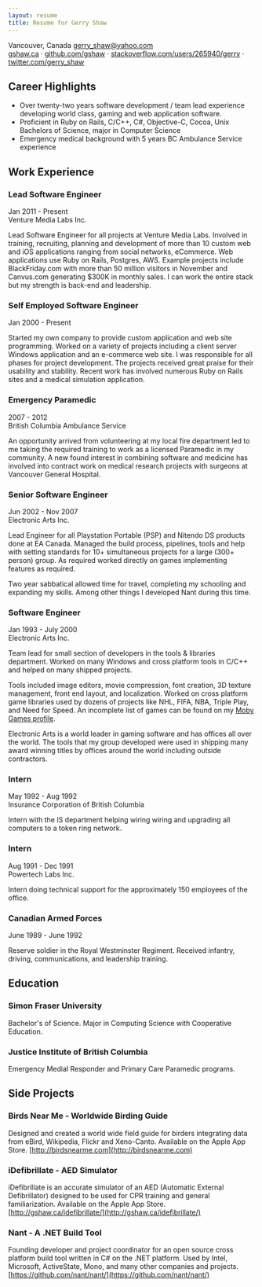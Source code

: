 ```yaml
---
layout: resume
title: Resume for Gerry Shaw
---
```


Vancouver, Canada
[gerry_shaw@yahoo.com](mailto:gerry_shaw@yahoo.com)  
[gshaw.ca](http://gshaw.ca) &middot; [github.com/gshaw](https://github.com/gshaw) &middot; [stackoverflow.com/users/265940/gerry](http://stackoverflow.com/users/265940/gerry) &middot; [twitter.com/gerry_shaw](https://twitter.com/gerry_shaw)

## Career Highlights

* Over twenty-two years software development / team lead experience developing world class, gaming and web application software.
* Proficient in Ruby on Rails, C/C++, C#, Objective-C, Cocoa, Unix Bachelors of Science, major in Computer Science
* Emergency medical background with 5 years BC Ambulance Service experience

## Work Experience

### Lead Software Engineer
Jan 2011 - Present  
Venture Media Labs Inc.

Lead Software Engineer for all projects at Venture Media Labs. Involved in training, recruiting, planning and development of more than 10 custom web and iOS applications ranging from social networks, eCommerce. Web applications use Ruby on Rails, Postgres, AWS. Example projects include BlackFriday.com with more than 50 million visitors in November and Canvus.com generating $300K in monthly sales.  I can work the entire stack but my strength is back-end and leadership.

### Self Employed Software Engineer
Jan 2000 - Present

Started my own company to provide custom application and web site programming. Worked on a variety of projects including a client server Windows application and an e-commerce web site. I was responsible for all phases for project development. The projects received great praise for their usability and stability. Recent work has involved numerous Ruby on Rails sites and a medical simulation application.

### Emergency Paramedic
2007 - 2012  
British Columbia Ambulance Service

An opportunity arrived from volunteering at my local fire department led to me taking the required training to work as a licensed Paramedic in my community. A new found interest in combining software and medicine has involved into contract work on medical research projects with surgeons at Vancouver General Hospital.

### Senior Software Engineer
Jun 2002 - Nov 2007  
Electronic Arts Inc.

Lead Engineer for all Playstation Portable (PSP) and Nitendo DS products done at EA Canada. Managed the build process, pipelines, tools and help with setting standards for 10+ simultaneous projects for a large (300+ person) group. As required worked directly on games implementing features as required.

Two year sabbatical allowed time for travel, completing my schooling and expanding my skills. Among other things I developed Nant during this time.

### Software Engineer
Jan 1993 - July 2000  
Electronic Arts Inc.

Team lead for small section of developers in the tools & libraries department. Worked on many Windows and cross platform tools in C/C++ and helped on many shipped projects.

Tools included image editors, movie compression, font creation, 3D texture management, front end layout, and localization. Worked on cross platform game libraries used by dozens of projects like NHL, FIFA, NBA, Triple Play, and Need for Speed. An incomplete list of games can be found on my [Moby Games profile](http://www.mobygames.com/developer/sheet/view/developerId=7341/).

Electronic Arts is a world leader in gaming software and has offices all over the world. The tools that my group developed were used in shipping many award winning titles by offices around the world including outside contractors.

### Intern
May 1992 - Aug 1992  
Insurance Corporation of British Columbia

Intern with the IS department helping wiring wiring and upgrading all computers to a token ring network.

### Intern
Aug 1991 - Dec 1991  
Powertech Labs Inc.

Intern doing technical support for the approximately 150 employees of the office.

### Canadian Armed Forces
June 1989 - June 1992

Reserve soldier in the Royal Westminster Regiment. Received infantry, driving, communications, and leadership training.

## Education

### Simon Fraser University
Bachelor's of Science. Major in Computing Science with Cooperative Education.

### Justice Institute of British Columbia
Emergency Medial Responder and Primary Care Paramedic programs.

## Side Projects

### Birds Near Me - Worldwide Birding Guide
Designed and created a world wide field guide for birders integrating data from eBird, Wikipedia, Flickr and Xeno-Canto. Available on the Apple App Store.
[http://birdsnearme.com](http://birdsnearme.com)

### iDefibrillate - AED Simulator
iDefibrillate is an accurate simulator of an AED (Automatic External Defibrillator) designed to be used for CPR training and general familiarization. Available on the Apple App Store.
[http://gshaw.ca/idefibrillate/](http://gshaw.ca/idefibrillate/)

### Nant - A .NET Build Tool
Founding developer and project coordinator for an open source cross platform build tool written in C# on the .NET platform. Used by Intel, Microsoft, ActiveState, Mono, and many other companies and projects.
[https://github.com/nant/nant/](https://github.com/nant/nant/)
